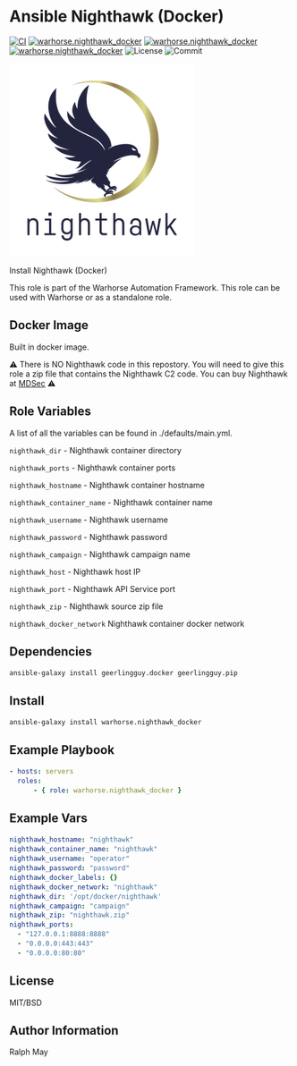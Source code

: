 Ansible Nighthawk (Docker)
=========
[![CI](https://github.com/warhorse/ansible-role-nighthawk-docker/workflows/CI/badge.svg?event=push)](https://github.com/warhorse/ansible-role-nighthawk-docker/actions?query=workflow%3ACI)
[![warhorse.nighthawk_docker](https://img.shields.io/ansible/role/55904)](https://galaxy.ansible.com/warhorse/nighthawk_docker)
[![warhorse.nighthawk_docker](https://img.shields.io/ansible/quality/55904)](https://galaxy.ansible.com/warhorse/nighthawk_docker)
[![warhorse.nighthawk_docker](https://img.shields.io/ansible/role/d/55904)](https://galaxy.ansible.com/warhorse/nighthawk_docker)
![License](https://img.shields.io/github/license/warhorse/ansible-role-nighthawk-docker)
![Commit](https://img.shields.io/github/last-commit/warhorse/ansible-role-nighthawk-docker)

![Nighthawk Logo](./images/nighthawk-logo.png "Nighthawk Logo")


Install Nighthawk (Docker)

This role is part of the Warhorse Automation Framework. This role can be used with Warhorse or as a standalone role.

Docker Image
-------------

Built in docker image.

:warning: There is NO Nighthawk code in this repostory. You will need to give this role a zip file that contains the Nighthawk C2 code. You can buy Nighthawk at [MDSec](https://www.mdsec.co.uk/nighthawk/) :warning:

Role Variables
--------------

A list of all the variables can be found in ./defaults/main.yml.

`nighthawk_dir` - Nighthawk container directory 

`nighthawk_ports` - Nighthawk container ports

`nighthawk_hostname` - Nighthawk container hostname

`nighthawk_container_name` - Nighthawk container name 

`nighthawk_username` - Nighthawk username

`nighthawk_password` - Nighthawk password 

`nighthawk_campaign` - Nighthawk campaign name

`nighthawk_host` - Nighthawk host IP

`nighthawk_port` - Nighthawk API Service port

`nighthawk_zip` - Nighthawk source zip file

`nighthawk_docker_network` Nighthawk container docker network


Dependencies
------------

```shell
ansible-galaxy install geerlingguy.docker geerlingguy.pip
```

Install
------------

```shell
ansible-galaxy install warhorse.nighthawk_docker
```

Example Playbook
----------------

```yaml
- hosts: servers
  roles:
      - { role: warhorse.nighthawk_docker }
```

Example Vars
----------------

```yaml
nighthawk_hostname: "nighthawk"
nighthawk_container_name: "nighthawk"
nighthawk_username: "operator"
nighthawk_password: "password"
nighthawk_docker_labels: {}
nighthawk_docker_network: "nighthawk"
nighthawk_dir: '/opt/docker/nighthawk'
nighthawk_campaign: "campaign"
nighthawk_zip: "nighthawk.zip"
nighthawk_ports:
  - "127.0.0.1:8888:8888"
  - "0.0.0.0:443:443"
  - "0.0.0.0:80:80"
```

License
-------

MIT/BSD

Author Information
------------------

Ralph May
